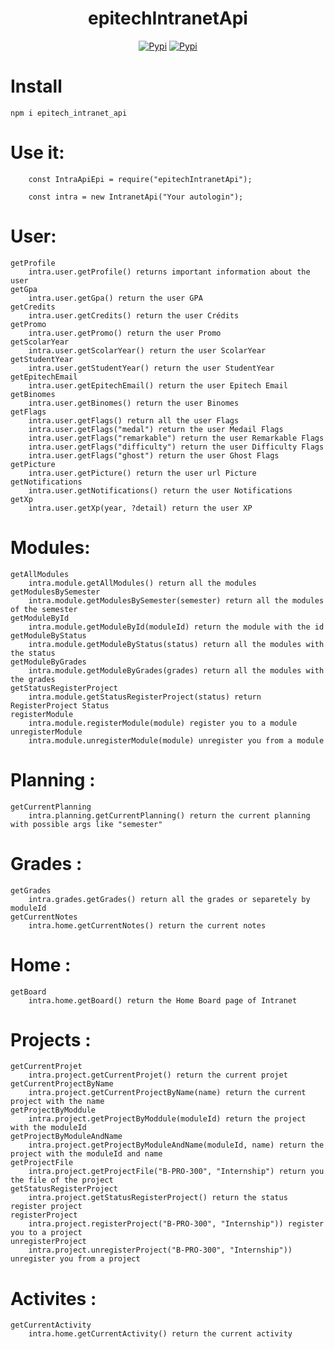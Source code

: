 
<div align="center">
    <h1>epitechIntranetApi</h1>

[![Pypi](https://img.shields.io/npm/dm/epitech_intranet_api?label=Download&color=brightgreen&logo=npm&style=for-the-badge)](https://www.npmjs.com/package/epitech_intranet_api)
[![Pypi](https://img.shields.io/npm/v/epitech_intranet_api?label=Version&color=brightgreen&logo=npm&style=for-the-badge)](https://www.npmjs.com/package/epitech_intranet_api)
</div>

# Install
    npm i epitech_intranet_api
# Use it:
        
        const IntraApiEpi = require("epitechIntranetApi");

        const intra = new IntranetApi("Your autologin");

# User:
    getProfile
        intra.user.getProfile() returns important information about the user
    getGpa
        intra.user.getGpa() return the user GPA
    getCredits
        intra.user.getCredits() return the user Crédits
    getPromo
        intra.user.getPromo() return the user Promo
    getScolarYear
        intra.user.getScolarYear() return the user ScolarYear
    getStudentYear
        intra.user.getStudentYear() return the user StudentYear
    getEpitechEmail
        intra.user.getEpitechEmail() return the user Epitech Email
    getBinomes
        intra.user.getBinomes() return the user Binomes
    getFlags
        intra.user.getFlags() return all the user Flags
        intra.user.getFlags("medal") return the user Medail Flags
        intra.user.getFlags("remarkable") return the user Remarkable Flags
        intra.user.getFlags("difficulty") return the user Difficulty Flags
        intra.user.getFlags("ghost") return the user Ghost Flags
    getPicture
        intra.user.getPicture() return the user url Picture
    getNotifications
        intra.user.getNotifications() return the user Notifications
    getXp
        intra.user.getXp(year, ?detail) return the user XP

# Modules:

    getAllModules
        intra.module.getAllModules() return all the modules
    getModulesBySemester 
        intra.module.getModulesBySemester(semester) return all the modules of the semester
    getModuleById
        intra.module.getModuleById(moduleId) return the module with the id
    getModuleByStatus
        intra.module.getModuleByStatus(status) return all the modules with the status
    getModuleByGrades
        intra.module.getModuleByGrades(grades) return all the modules with the grades
    getStatusRegisterProject
        intra.module.getStatusRegisterProject(status) return RegisterProject Status
    registerModule
        intra.module.registerModule(module) register you to a module
    unregisterModule
        intra.module.unregisterModule(module) unregister you from a module

# Planning :

    getCurrentPlanning
        intra.planning.getCurrentPlanning() return the current planning with possible args like "semester"

# Grades :
    getGrades
        intra.grades.getGrades() return all the grades or separetely by moduleId
    getCurrentNotes
        intra.home.getCurrentNotes() return the current notes

# Home :
    getBoard
        intra.home.getBoard() return the Home Board page of Intranet

# Projects :
    getCurrentProjet
        intra.project.getCurrentProjet() return the current projet
    getCurrentProjectByName
        intra.project.getCurrentProjectByName(name) return the current project with the name
    getProjectByModdule
        intra.project.getProjectByModdule(moduleId) return the project with the moduleId
    getProjectByModuleAndName
        intra.project.getProjectByModuleAndName(moduleId, name) return the project with the moduleId and name
    getProjectFile
        intra.project.getProjectFile("B-PRO-300", "Internship") return you the file of the project
    getStatusRegisterProject
        intra.project.getStatusRegisterProject() return the status register project
    registerProject
        intra.project.registerProject("B-PRO-300", "Internship")) register you to a project
    unregisterProject
        intra.project.unregisterProject("B-PRO-300", "Internship")) unregister you from a project

# Activites :
    getCurrentActivity
        intra.home.getCurrentActivity() return the current activity